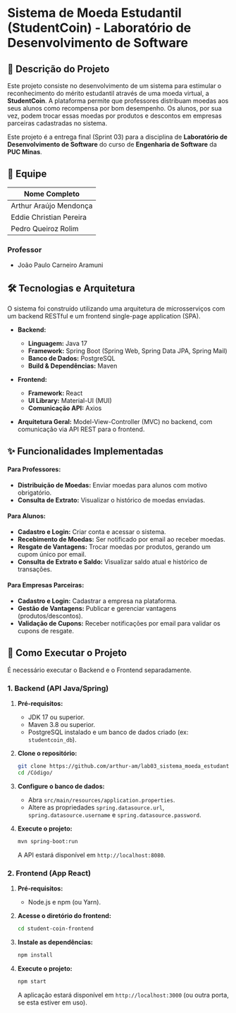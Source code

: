 # Sistema de Moeda Estudantil (StudentCoin) - Laboratório de Desenvolvimento de Software

## 📝 Descrição do Projeto

Este projeto consiste no desenvolvimento de um sistema para estimular o reconhecimento do mérito estudantil através de uma moeda virtual, a **StudentCoin**. A plataforma permite que professores distribuam moedas aos seus alunos como recompensa por bom desempenho. Os alunos, por sua vez, podem trocar essas moedas por produtos e descontos em empresas parceiras cadastradas no sistema.

Este projeto é a entrega final (Sprint 03) para a disciplina de **Laboratório de Desenvolvimento de Software** do curso de **Engenharia de Software** da **PUC Minas**.

## 👥 Equipe

| Nome Completo           |
| ----------------------- |
| Arthur Araújo Mendonça  |
| Eddie Christian Pereira |
| Pedro Queiroz Rolim     |

### Professor
- João Paulo Carneiro Aramuni

## 🛠️ Tecnologias e Arquitetura

O sistema foi construído utilizando uma arquitetura de microsserviços com um backend RESTful e um frontend single-page application (SPA).

-   **Backend:**
    -   **Linguagem:** Java 17
    -   **Framework:** Spring Boot (Spring Web, Spring Data JPA, Spring Mail)
    -   **Banco de Dados:** PostgreSQL
    -   **Build & Dependências:** Maven

-   **Frontend:**
    -   **Framework:** React
    -   **UI Library:** Material-UI (MUI)
    -   **Comunicação API:** Axios

-   **Arquitetura Geral:** Model-View-Controller (MVC) no backend, com comunicação via API REST para o frontend.

## ✨ Funcionalidades Implementadas

#### Para Professores:
-   **Distribuição de Moedas:** Enviar moedas para alunos com motivo obrigatório.
-   **Consulta de Extrato:** Visualizar o histórico de moedas enviadas.

#### Para Alunos:
-   **Cadastro e Login:** Criar conta e acessar o sistema.
-   **Recebimento de Moedas:** Ser notificado por email ao receber moedas.
-   **Resgate de Vantagens:** Trocar moedas por produtos, gerando um cupom único por email.
-   **Consulta de Extrato e Saldo:** Visualizar saldo atual e histórico de transações.

#### Para Empresas Parceiras:
-   **Cadastro e Login:** Cadastrar a empresa na plataforma.
-   **Gestão de Vantagens:** Publicar e gerenciar vantagens (produtos/descontos).
-   **Validação de Cupons:** Receber notificações por email para validar os cupons de resgate.

## 🚀 Como Executar o Projeto

É necessário executar o Backend e o Frontend separadamente.

### 1. Backend (API Java/Spring)

1.  **Pré-requisitos:**
    -   JDK 17 ou superior.
    -   Maven 3.8 ou superior.
    -   PostgreSQL instalado e um banco de dados criado (ex: `studentcoin_db`).

2.  **Clone o repositório:**
    ```bash
    git clone https://github.com/arthur-am/lab03_sistema_moeda_estudantil/tree/main
    cd /Código/
    ```

3.  **Configure o banco de dados:**
    -   Abra `src/main/resources/application.properties`.
    -   Altere as propriedades `spring.datasource.url`, `spring.datasource.username` e `spring.datasource.password`.

4.  **Execute o projeto:**
    ```bash
    mvn spring-boot:run
    ```
    A API estará disponível em `http://localhost:8080`.

### 2. Frontend (App React)

1.  **Pré-requisitos:**
    -   Node.js e npm (ou Yarn).

2.  **Acesse o diretório do frontend:**
    ```bash
    cd student-coin-frontend 
    ```

3.  **Instale as dependências:**
    ```bash
    npm install
    ```

4.  **Execute o projeto:**
    ```bash
    npm start
    ```
    A aplicação estará disponível em `http://localhost:3000` (ou outra porta, se esta estiver em uso).
